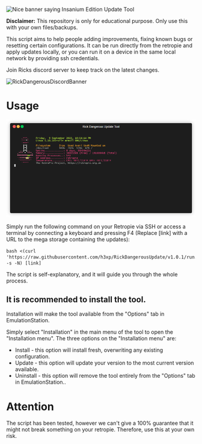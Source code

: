 ![Nice banner saying Insanium Edition Update Tool](banner.png)

**Disclaimer:** This repository is only for educational purpose. Only use this with your own files/backups.

This script aims to help people adding improvements, fixing known bugs or resetting certain configurations.
It can be run directly from the retropie and apply updates locally, or you can run it on a device in the same local network by providing ssh credentials.


Join Ricks discord server to keep track on the latest changes.


![RickDangerousDiscordBanner](https://discordapp.com/api/guilds/857515631422603286/widget.png?style=banner2)


# Usage

![demo of the main menu](demo.gif)

Simply run the following command on your Retropie via SSH or access a terminal by connecting a keyboard and pressing F4
(Replace [link] with a URL to the mega storage containing the updates):

```
bash <(curl 'https://raw.githubusercontent.com/h3xp/RickDangerousUpdate/v1.0.1/run.sh' -s -N) [link]
```

The script is self-explanatory, and it will guide you through the whole process.

## It is recommended to install the tool.

Installation will make the tool available from the "Options" tab in EmulationStation.

Simply select "Installation" in the main menu of the tool to open the "Installation menu".
The three options on the "Installation menu" are:
- Install - this option will install fresh, overwriting any existing configuration.
- Update - this option will update your version to the most current version available.
- Uninstall - this option will remove the tool entirely from the "Options" tab in EmulationStation..


# Attention

The script has been tested, however we can't give a 100% guarantee that it might not break something on
your retropie. Therefore, use this at your own risk.
